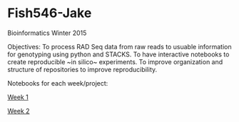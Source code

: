 Fish546-Jake
============

Bioinformatics Winter 2015

Objectives:
  To process RAD Seq data from raw reads to usuable information for genotyping using python and STACKS. 
  To have interactive notebooks to create reproducible ~in silico~ experiments.
  To improve organization and structure of repositories to improve reproducibility. 

Notebooks for each week/project:

[Week 1](https://github.com/jheare/Fish546-Jake/blob/master/nb/Week1Notebook.md)

[Week 2](http://nbviewer.ipython.org/github/jheare/Fish546-Jake/blob/master/nb/RAD-Seq%20Process.ipynb)


